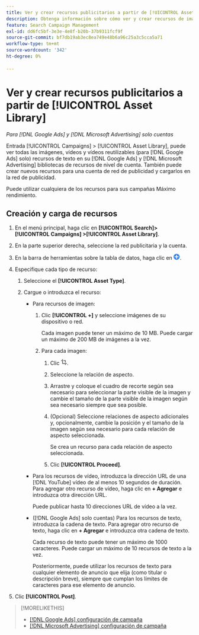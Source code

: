```yaml
---
title: Ver y crear recursos publicitarios a partir de [!UICONTROL Asset Library]
description: Obtenga información sobre cómo ver y crear recursos de imagen, vídeo y texto reutilizables para su [!DNL Google Ads] y [!DNL Microsoft Advertising] bibliotecas de recursos de nivel de cuenta.
feature: Search Campaign Management
exl-id: dd6fc5bf-3e3e-4e8f-b20b-37b9311fcf9f
source-git-commit: bf7db19ab3ec8ea749e48b6a96c25a3c5cca5a71
workflow-type: tm+mt
source-wordcount: '342'
ht-degree: 0%

---
```


# Ver y crear recursos publicitarios a partir de [!UICONTROL Asset Library]

*Para [!DNL Google Ads] y [!DNL Microsoft Advertising] solo cuentas*

Entrada [!UICONTROL Campaigns] > [!UICONTROL Asset Library], puede ver todas las imágenes, vídeos y vídeos reutilizables (para [!DNL Google Ads] solo) recursos de texto en su [!DNL Google Ads] y [!DNL Microsoft Advertising] bibliotecas de recursos de nivel de cuenta. También puede crear nuevos recursos para una cuenta de red de publicidad y cargarlos en la red de publicidad.

Puede utilizar cualquiera de los recursos para sus campañas Máximo rendimiento.

## Creación y carga de recursos

1. En el menú principal, haga clic en **[!UICONTROL Search]> [!UICONTROL Campaigns] >[!UICONTROL Asset Library]**.

1. En la parte superior derecha, seleccione la red publicitaria y la cuenta.

1. En la barra de herramientas sobre la tabla de datos, haga clic en ![Cargar](/help/search-social-commerce/assets/add.png "Cargar").

1. Especifique cada tipo de recurso:

   1. Seleccione el **[!UICONTROL Asset Type]**.

   1. Cargue o introduzca el recurso:

      * Para recursos de imagen:

         1. Clic **[!UICONTROL +]** y seleccione imágenes de su dispositivo o red.

            Cada imagen puede tener un máximo de 10 MB. Puede cargar un máximo de 200 MB de imágenes a la vez.

         1. Para cada imagen:

            1. Clic ![Recorte](/help/search-social-commerce/assets/crop.png "Recorte").

            1. Seleccione la relación de aspecto.

            1. Arrastre y coloque el cuadro de recorte según sea necesario para seleccionar la parte visible de la imagen y cambie el tamaño de la parte visible de la imagen según sea necesario siempre que sea posible.

            1. (Opcional) Seleccione relaciones de aspecto adicionales y, opcionalmente, cambie la posición y el tamaño de la imagen según sea necesario para cada relación de aspecto seleccionada.

               Se crea un recurso para cada relación de aspecto seleccionada.

            1. Clic **[!UICONTROL Proceed]**.

      * Para los recursos de vídeo, introduzca la dirección URL de una [!DNL YouTube] vídeo de al menos 10 segundos de duración. Para agregar otro recurso de vídeo, haga clic en **+ Agregar** e introduzca otra dirección URL.

        Puede publicar hasta 10 direcciones URL de vídeo a la vez.

      * ([!DNL Google Ads] solo cuentas) Para los recursos de texto, introduzca la cadena de texto. Para agregar otro recurso de texto, haga clic en **+ Agregar** e introduzca otra cadena de texto.

        Cada recurso de texto puede tener un máximo de 1000 caracteres. Puede cargar un máximo de 10 recursos de texto a la vez.

        Posteriormente, puede utilizar los recursos de texto para cualquier elemento de anuncio que elija (como titular o descripción breve), siempre que cumplan los límites de caracteres para ese elemento de anuncio.

1. Clic **[!UICONTROL Post]**.

>[!MORELIKETHIS]
>
>* [[!DNL Google Ads] configuración de campaña](/help/search-social-commerce/campaign-management/campaigns/campaign-settings-google.md)
>* [[!DNL Microsoft Advertising] configuración de campaña](/help/search-social-commerce/campaign-management/campaigns/campaign-settings-microsoft.md)
